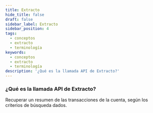 ```yaml
---
title: Extracto
hide_title: false
draft: false
sidebar_label: Extracto
sidebar_position: 4
tags:
  - conceptos
  - extracto
  - terminología
keywords:
  - conceptos
  - extracto
  - terminología
description: '¿Qué es la llamada API de Extracto?'
---
```


### ¿Qué es la llamada API de Extracto?

Recuperar un resumen de las transacciones de la cuenta, según los criterios de búsqueda dados.
